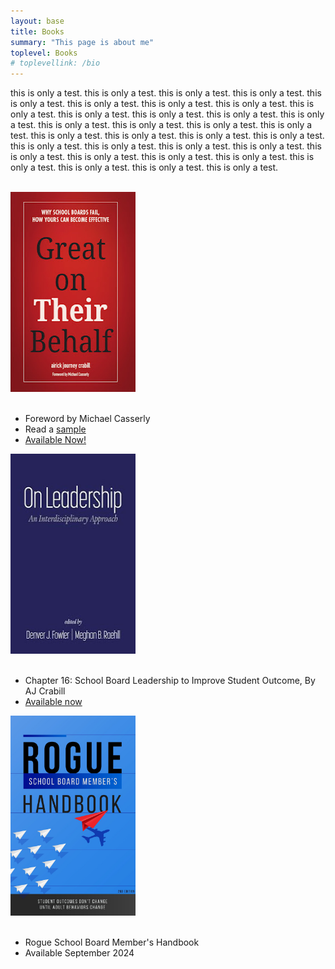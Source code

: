 ```yaml
---
layout: base
title: Books
summary: "This page is about me"
toplevel: Books
# toplevellink: /bio
---
```

  
this is only a test. this is only a test. this is only a test. this is only a test. this is only a test. this is only a test. this is only a test. this is only a test. this is only a test. this is only a test. this is only a test. this is only a test. this is only a test. this is only a test. this is only a test. this is only a test. this is only a test. this is only a test. this is only a test. this is only a test. this is only a test. this is only a test. this is only a test. this is only a test. this is only a test. this is only a test. this is only a test. this is only a test. this is only a test. this is only a test. this is only a test. this is only a test. this is only a test. <br/><br/>

   <div class="bookcell">  
      <a href="https://www.amazon.com/Great-Their-Behalf-School-Effective/dp/154453759X/"><img border="0" class="bookimg" data-original-height="868" data-original-width="618" height="320" src="../assets/img/gotb-flat-cover.jpg" width="200" /></a><br />
     <br/><ul><li>Foreword by Michael Casserly</li><li>Read a <a href="http://www.greatontheirbehalf.com">sample</a></li><li><a href="https://www.amazon.com/Great-Their-Behalf-School-Effective/dp/154453759X/">Available Now!</a></li></ul>
 </div>
   
   <div class="bookcell">
      <a href="https://www.amazon.com/Leadership-Interdisciplinary-Approach-Denver-Fowler/dp/B0BKHW457G" target="_blank"><img border="0" class="bookimg" data-original-height="396" data-original-width="263" height="320" src="../assets/img/on-leadership-cover.jpeg" width="200" /></a><br />
     <br/><ul><li>Chapter 16:&nbsp;School Board Leadership to Improve Student Outcome, By AJ Crabill</li>
 <li><a href="https://www.amazon.com/Leadership-Interdisciplinary-Approach-Denver-Fowler/dp/B0BKHW457G" target="_blank">Available now</a></li></ul>
 </div>
   
 <div class="bookcell">
      <img border="0" class="bookimg" data-original-height="396" data-original-width="263" height="320" src="../assets/img/rogue-handbook-cover.jpeg" width="200"/> <br />
  <br/> <ul><li>Rogue School Board Member's Handbook</li>
     <li>Available September 2024</li></ul>
 </div>




